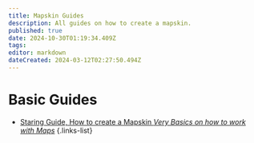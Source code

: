 ```yaml
---
title: Mapskin Guides
description: All guides on how to create a mapskin.
published: true
date: 2024-10-30T01:19:34.409Z
tags: 
editor: markdown
dateCreated: 2024-03-12T02:27:50.494Z
---
```



# Basic Guides
- [Staring Guide, How to create a Mapskin *Very Basics on how to work with Maps*](/specific-guide/mapskin/basic-mapskin-guide)
{.links-list}




